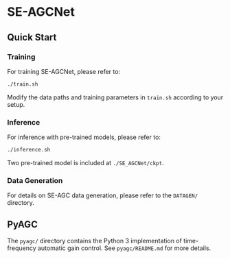 # SE-AGCNet

## Quick Start

### Training

For training SE-AGCNet, please refer to:
```bash
./train.sh
```

Modify the data paths and training parameters in `train.sh` according to your setup.

### Inference

For inference with pre-trained models, please refer to:
```bash
./inference.sh
```

Two pre-trained model is included at `./SE_AGCNet/ckpt`.

### Data Generation

For details on SE-AGC data generation, please refer to the `DATAGEN/` directory.

## PyAGC

The `pyagc/` directory contains the Python 3 implementation of time-frequency automatic gain control. See `pyagc/README.md` for more details.



